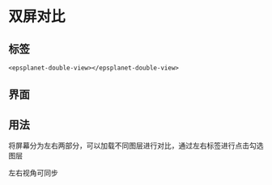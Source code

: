 # 双屏对比

<div data-sunwayTheme='light'>
  <EpsplanetEarth :showDefaultBasemap="true" @onReady="ready">
    <EpsplanetButton container="#earthContainer" icon="icon-tool_kjcx" type="panel" :position="position" :panel="panel" title='双屏对比'>
      <EpsplanetDoubleView/>
    </EpsplanetButton>
  </EpsplanetEarth>
</div>

<script setup lang='ts'>
import {ref} from 'vue';
const position = ref({
  left: 10,
  top: 10
});
const panel = ref({
//   size: {
//     width: '300px',
//     height: '300px'
//   },
  position: {
    left: 10,
    top: 10
  }
});
const ready = (earth:any)=>{
  earth.sceneTree.root.children.push(
  {
    ref: 'tileset',
    czmObject: {
      "xbsjType": "Tileset",
      "xbsjGuid": "d3266895-4795-41a1-92f3-46be5edc6532",
      "name": "大雁塔",
      "url": "/EPSGIS-DEV-PORTAL/dayanta/tileset.json",
    //   "xbsjPosition": [
    //     1.9017002809975097,
    //     0.5972446887154512,
    //     3.0624089850964736e-9
    //   ],
    }
  }
  )
  earth.sceneTree.$refs.tileset.czmObject.flyTo()
}
</script>

## 标签

```vue
<epsplanet-double-view></epsplanet-double-view>
```

## 界面

<!-- ![双屏对比](../../assets/doubleView.png) -->

## 用法

将屏幕分为左右两部分，可以加载不同图层进行对比，通过左右标签进行点击勾选图层

左右视角可同步